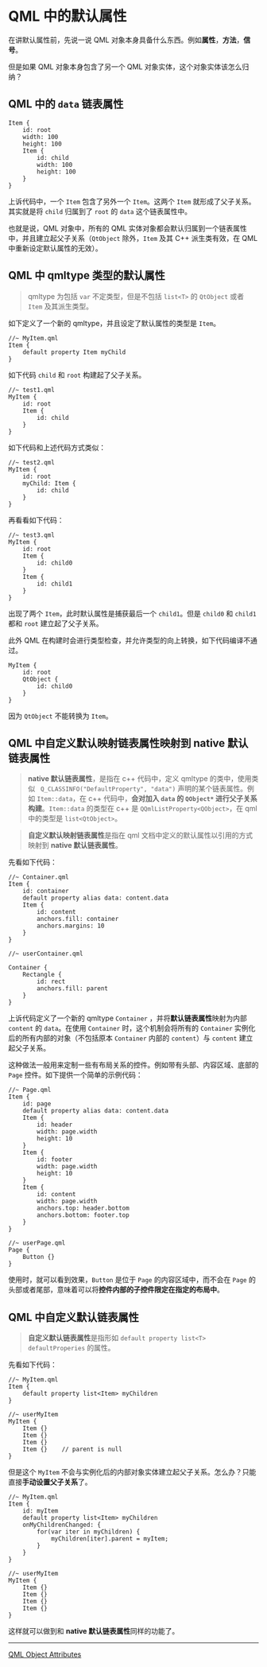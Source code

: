 # QML 中的默认属性

在讲默认属性前，先说一说  QML 对象本身具备什么东西。例如**属性**，**方法**，**信号**。

但是如果 QML 对象本身包含了另一个 QML 对象实体，这个对象实体该怎么归纳？

## QML 中的 `data` 链表属性

```
Item {
    id: root
    width: 100
    height: 100
    Item { 
        id: child
        width: 100
        height: 100
    }
}
```

上诉代码中，一个 `Item` 包含了另外一个 `Item`。这两个 `Item` 就形成了父子关系。其实就是将 `child` 归属到了 `root` 的 `data` 这个链表属性中。

也就是说，QML 对象中，所有的 QML 实体对象都会默认归属到一个链表属性中，并且建立起父子关系（`QtObject` 除外，`Item` 及其 C++ 派生类有效，在 QML 中重新设定默认属性的无效）。

## QML 中 qmltype 类型的默认属性

> qmltype 为包括 `var` 不定类型，但是不包括 `list<T>` 的 `QtObject` 或者 `Item` 及其派生类型。

如下定义了一个新的 qmltype，并且设定了默认属性的类型是 `Item`。

```
//~ MyItem.qml
Item {
    default property Item myChild
}
```

如下代码 `child` 和 `root` 构建起了父子关系。

```
//~ test1.qml
MyItem {
    id: root
    Item {
        id: child
    }
}
```

如下代码和上述代码方式类似：

```
//~ test2.qml
MyItem {
    id: root
    myChild: Item {
        id: child
    }
}
```

再看看如下代码：

```
//~ test3.qml
MyItem {
    id: root
    Item {
        id: child0
    }
    Item {
        id: child1
    }
}
```

出现了两个 `Item`，此时默认属性是捕获最后一个 `child1`。但是 `child0` 和 `child1` 都和 `root` 建立起了父子关系。

此外 QML 在构建时会进行类型检查，并允许类型的向上转换，如下代码编译不通过。

```
MyItem {
    id: root
    QtObject {
        id: child0
    }
}
```

因为 `QtObject` 不能转换为 `Item`。

## QML 中自定义默认映射链表属性映射到 native 默认链表属性

> **native 默认链表属性**，是指在 c++ 代码中，定义 qmltype 的类中，使用类似 ` Q_CLASSINFO("DefaultProperty", "data")` 声明的某个链表属性。例如 `Item::data`，在 c++ 代码中，**会对加入 `data` 的 `QObject*` 进行父子关系构建**。`Item::data` 的类型在 c++ 是 `QQmlListProperty<QObject>`，在 qml 中的类型是 `list<QtObject>`。

> **自定义默认映射链表属性**是指在 qml 文档中定义的默认属性以引用的方式映射到 **native 默认链表属性**。

先看如下代码：

```
//~ Container.qml
Item {
    id: container
    default property alias data: content.data
    Item {
        id: content
        anchors.fill: container
        anchors.margins: 10
    }
}

//~ userContainer.qml

Container {
    Rectangle { 
        id: rect
        anchors.fill: parent
    }
}
```

上诉代码定义了一个新的 qmltype `Container` ，并将**默认链表属性**映射为内部 `content` 的 `data`。在使用 `Container` 时，这个机制会将所有的 `Container` 实例化后的所有内部的对象（不包括原本 `Container` 内部的 `content`）与 `content` 建立起父子关系。

这种做法一般用来定制一些有布局关系的控件。例如带有头部、内容区域、底部的 `Page`  控件。如下提供一个简单的示例代码：

```
//~ Page.qml
Item {
    id: page
    default property alias data: content.data
    Item {
        id: header
        width: page.width
        height: 10
    }
    Item {
        id: footer
        width: page.width
        height: 10
    }
    Item {
        id: content
        width: page.width
        anchors.top: header.bottom
        anchors.bottom: footer.top
    }
}

//~ userPage.qml
Page {
    Button {}
}
```

使用时，就可以看到效果，`Button` 是位于 `Page` 的内容区域中，而不会在 `Page` 的头部或者尾部，意味着可以将**控件内部的子控件限定在指定的布局中**。

## QML 中自定义默认链表属性

> **自定义默认链表属性**是指形如 `default property list<T> defaultProperies` 的属性。

先看如下代码：

```
//~ MyItem.qml
Item {
    default property list<Item> myChildren
}

//~ userMyItem
MyItem {
    Item {}
    Item {}
    Item {}
    Item {}    // parent is null
}
```

但是这个 `MyItem` 不会与实例化后的内部对象实体建立起父子关系。怎么办？只能直接**手动设置父子关系**了。

```
//~ MyItem.qml
Item {
    id: myItem
    default property list<Item> myChildren
    onMyChildrenChanged: {
        for(var iter in myChildren) { 
            myChildren[iter].parent = myItem;
        }
    }
}

//~ userMyItem
MyItem {
    Item {}
    Item {}
    Item {}
    Item {}
}
```

这样就可以做到和 **native 默认链表属性**同样的功能了。

---

[QML Object Attributes](http://doc.qt.io/qt-5/qtqml-syntax-objectattributes.html)
